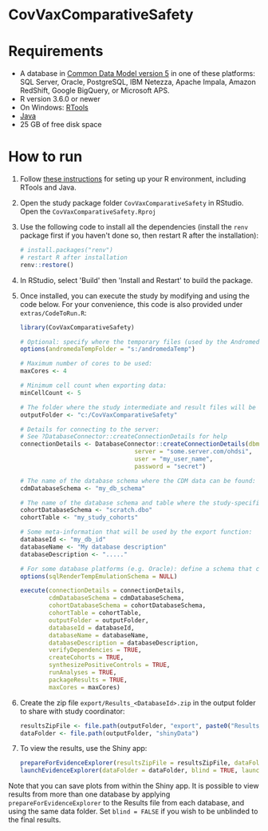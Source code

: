 CovVaxComparativeSafety
==============================


Requirements
============

- A database in [Common Data Model version 5](https://github.com/OHDSI/CommonDataModel) in one of these platforms: SQL Server, Oracle, PostgreSQL, IBM Netezza, Apache Impala, Amazon RedShift, Google BigQuery, or Microsoft APS.
- R version 3.6.0 or newer
- On Windows: [RTools](http://cran.r-project.org/bin/windows/Rtools/)
- [Java](http://java.com)
- 25 GB of free disk space

How to run
==========
1. Follow [these instructions](https://ohdsi.github.io/Hades/rSetup.html) for seting up your R environment, including RTools and Java. 

2. Open the study package folder `CovVaxComparativeSafety` in RStudio. Open the `CovVaxComparativeSafety.Rproj`

3. Use the following code to install all the dependencies (install the `renv` package first if you haven't done so, then restart R after the installation):

	```r
	# install.packages("renv")
	# restart R after installation
	renv::restore()
	```

4. In RStudio, select 'Build' then 'Install and Restart' to build the package.

5. Once installed, you can execute the study by modifying and using the code below. For your convenience, this code is also provided under `extras/CodeToRun.R`:

	```r
	library(CovVaxComparativeSafety)

	# Optional: specify where the temporary files (used by the Andromeda package) will be created:
	options(andromedaTempFolder = "s:/andromedaTemp")
	
	# Maximum number of cores to be used:
	maxCores <- 4
	
	# Minimum cell count when exporting data:
	minCellCount <- 5
	
	# The folder where the study intermediate and result files will be written:
	outputFolder <- "c:/CovVaxComparativeSafety"
	
	# Details for connecting to the server:
	# See ?DatabaseConnector::createConnectionDetails for help
	connectionDetails <- DatabaseConnector::createConnectionDetails(dbms = "postgresql",
									server = "some.server.com/ohdsi",
									user = "my_user_name",
									password = "secret")
	
	# The name of the database schema where the CDM data can be found:
	cdmDatabaseSchema <- "my_db_schema"
	
	# The name of the database schema and table where the study-specific cohorts will be instantiated:
	cohortDatabaseSchema <- "scratch.dbo"
	cohortTable <- "my_study_cohorts"
	
	# Some meta-information that will be used by the export function:
	databaseId <- "my_db_id"
	databaseName <- "My database description"
	databaseDescription <- "....."
	
	# For some database platforms (e.g. Oracle): define a schema that can be used to emulate temp tables:
	options(sqlRenderTempEmulationSchema = NULL)
	
	execute(connectionDetails = connectionDetails,
            cdmDatabaseSchema = cdmDatabaseSchema,
            cohortDatabaseSchema = cohortDatabaseSchema,
            cohortTable = cohortTable,
            outputFolder = outputFolder,
            databaseId = databaseId,
            databaseName = databaseName,
            databaseDescription = databaseDescription,
            verifyDependencies = TRUE,
            createCohorts = TRUE,
            synthesizePositiveControls = TRUE,
            runAnalyses = TRUE,
            packageResults = TRUE,
            maxCores = maxCores)
	```

6. Create the zip file ```export/Results_<DatabaseId>.zip``` in the output folder to share with study coordinator:

	```r
	resultsZipFile <- file.path(outputFolder, "export", paste0("Results_", databaseId, ".zip"))
	dataFolder <- file.path(outputFolder, "shinyData")
	```
	
7. To view the results, use the Shiny app:

	```r
	prepareForEvidenceExplorer(resultsZipFile = resultsZipFile, dataFolder = dataFolder)
	launchEvidenceExplorer(dataFolder = dataFolder, blind = TRUE, launch.browser = FALSE)
	```
  
  Note that you can save plots from within the Shiny app. It is possible to view results from more than one database by applying `prepareForEvidenceExplorer` to the Results file from each database, and using the same data folder. Set `blind = FALSE` if you wish to be unblinded to the final results.
